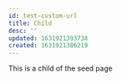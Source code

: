 ```yaml
---
id: test-custom-url
title: Child
desc: ''
updated: 1631921393738
created: 1631921386219
---
```


This is a child of the seed page
